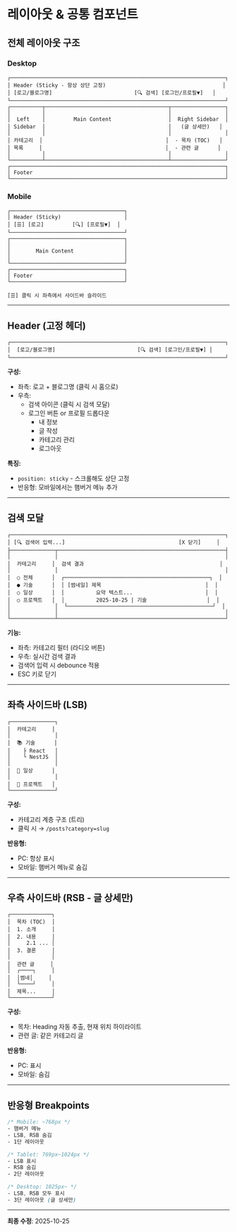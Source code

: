 # 레이아웃 & 공통 컴포넌트

## 전체 레이아웃 구조

### Desktop

```
┌────────────────────────────────────────────────────────────────────┐
│ Header (Sticky - 항상 상단 고정)                                     │
│ [로고/블로그명]                          [🔍 검색] [로그인/프로필▼]   │
└────────────────────────────────────────────────────────────────────┘
┌──────────┬───────────────────────────────────────┬─────────────────┐
│          │                                       │                 │
│  Left    │         Main Content                  │  Right Sidebar  │
│ Sidebar  │                                       │   (글 상세만)   │
│          │                                       │                 │
│ 카테고리  │                                       │  - 목차 (TOC)   │
│ 목록     │                                       │  - 관련 글      │
│          │                                       │                 │
└──────────┴───────────────────────────────────────┴─────────────────┘
┌────────────────────────────────────────────────────────────────────┐
│ Footer                                                             │
└────────────────────────────────────────────────────────────────────┘
```

### Mobile

```
┌────────────────────────────────────┐
│ Header (Sticky)                    │
│ [☰] [로고]         [🔍] [프로필▼]  │
└────────────────────────────────────┘
┌────────────────────────────────────┐
│                                    │
│        Main Content                │
│                                    │
└────────────────────────────────────┘
┌────────────────────────────────────┐
│ Footer                             │
└────────────────────────────────────┘

[☰] 클릭 시 좌측에서 사이드바 슬라이드
```

---

## Header (고정 헤더)

```
┌────────────────────────────────────────────────────────────────────┐
│  [로고/블로그명]                          [🔍 검색] [로그인/프로필▼] │
└────────────────────────────────────────────────────────────────────┘
```

**구성:**
- 좌측: 로고 + 블로그명 (클릭 시 홈으로)
- 우측:
  - 검색 아이콘 (클릭 시 검색 모달)
  - 로그인 버튼 or 프로필 드롭다운
    - 내 정보
    - 글 작성
    - 카테고리 관리
    - 로그아웃

**특징:**
- `position: sticky` - 스크롤해도 상단 고정
- 반응형: 모바일에서는 햄버거 메뉴 추가

---

## 검색 모달

```
┌────────────────────────────────────────────────────────────────────┐
│ [🔍 검색어 입력...]                                    [X 닫기]     │
├──────────────┬─────────────────────────────────────────────────────┤
│              │                                                     │
│  카테고리     │  검색 결과                                           │
│              │                                                     │
│  ○ 전체      │  ┌──────────────────────────────────────────────┐  │
│  ● 기술      │  │ [썸네일] 제목                                 │  │
│  ○ 일상      │  │          요약 텍스트...                       │  │
│  ○ 프로젝트   │  │          2025-10-25 | 기술                   │  │
│              │  └──────────────────────────────────────────────┘  │
│              │                                                     │
└──────────────┴─────────────────────────────────────────────────────┘
```

**기능:**
- 좌측: 카테고리 필터 (라디오 버튼)
- 우측: 실시간 검색 결과
- 검색어 입력 시 debounce 적용
- ESC 키로 닫기

---

## 좌측 사이드바 (LSB)

```
┌──────────────┐
│  카테고리     │
│              │
│  📚 기술      │
│    ├ React   │
│    └ NestJS  │
│              │
│  🌱 일상      │
│              │
│  🚀 프로젝트   │
└──────────────┘
```

**구성:**
- 카테고리 계층 구조 (트리)
- 클릭 시 → `/posts?category=slug`

**반응형:**
- PC: 항상 표시
- 모바일: 햄버거 메뉴로 숨김

---

## 우측 사이드바 (RSB - 글 상세만)

```
┌─────────────┐
│  목차 (TOC)  │
│  1. 소개     │
│  2. 내용     │
│     2.1 ... │
│  3. 결론     │
│             │
│  관련 글     │
│  ┌────┐     │
│  │썸네│     │
│  └────┘     │
│  제목...     │
└─────────────┘
```

**구성:**
- 목차: Heading 자동 추출, 현재 위치 하이라이트
- 관련 글: 같은 카테고리 글

**반응형:**
- PC: 표시
- 모바일: 숨김

---

## 반응형 Breakpoints

```css
/* Mobile: ~768px */
- 햄버거 메뉴
- LSB, RSB 숨김
- 1단 레이아웃

/* Tablet: 769px~1024px */
- LSB 표시
- RSB 숨김
- 2단 레이아웃

/* Desktop: 1025px~ */
- LSB, RSB 모두 표시
- 3단 레이아웃 (글 상세만)
```

---

**최종 수정**: 2025-10-25
